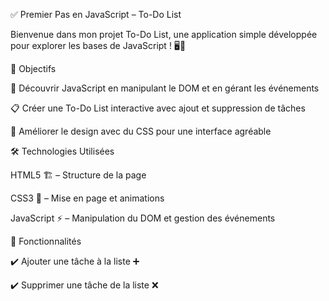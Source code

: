 ✅ Premier Pas en JavaScript – To-Do List

Bienvenue dans mon projet To-Do List, une application simple développée pour explorer les bases de JavaScript ! 🖥️🎯

🎯 Objectifs

🚀 Découvrir JavaScript en manipulant le DOM et en gérant les événements

📋 Créer une To-Do List interactive avec ajout et suppression de tâches

🎨 Améliorer le design avec du CSS pour une interface agréable


🛠️ Technologies Utilisées

HTML5 🏗️ – Structure de la page

CSS3 🎨 – Mise en page et animations

JavaScript ⚡ – Manipulation du DOM et gestion des événements


📌 Fonctionnalités

✔️ Ajouter une tâche à la liste ➕

✔️ Supprimer une tâche de la liste ❌


